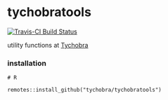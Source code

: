 # tychobratools

[![Travis-CI Build Status](https://travis-ci.org/Tychobra/tychobratools.svg?branch=master)](https://travis-ci.org/Tychobra/tychobratools)

utility functions at [Tychobra](https://www.tychobra.com/)

### installation

```
# R

remotes::install_github("tychobra/tychobratools")
```
